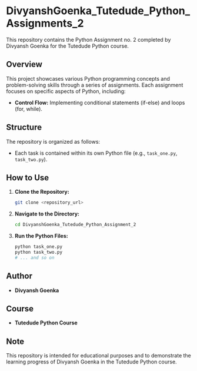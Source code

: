 # DivyanshGoenka_Tutedude_Python_Assignments_2

This repository contains the Python Assignment no. 2 completed by Divyansh Goenka for the Tutedude Python course.

## Overview

This project showcases various Python programming concepts and problem-solving skills through a series of assignments.
Each assignment focuses on specific aspects of Python, including:

* **Control Flow:** Implementing conditional statements (if-else) and loops (for, while).

## Structure

The repository is organized as follows:

* Each task is contained within its own Python file (e.g., `task_one.py`, `task_two.py`).

## How to Use

1. **Clone the Repository:**
   ```bash
   git clone <repository_url>
   ```
2. **Navigate to the Directory:**
   ```bash
   cd DivyanshGoenka_Tutedude_Python_Assignment_2
   ```
4. **Run the Python Files:**
   ```bash
   python task_one.py
   python task_two.py
   # ... and so on
   ```

## Author

* **Divyansh Goenka**

## Course

* **Tutedude Python Course**

## Note

This repository is intended for educational purposes and to demonstrate the learning progress of Divyansh Goenka in the
Tutedude Python course.

